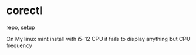 # corectl

[repo](https://gitlab.com/corectrl/corectrl), [setup](https://gitlab.com/corectrl/corectrl/-/wikis/Setup)

On My linux mint install with i5-12 CPU it fails to display anything but CPU frequency
